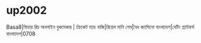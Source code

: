 # up2002
Basa8|ফিচার রিচ অনলাইন বুকমেকার | ক্রিকেট ম্যাচ বাজি|রিয়েল মানি গেম|বৈধ ক্যাসিনো বাংলাদেশ|বেটিং প্ল্যাটফর্ম বাংলাদেশ|0708
